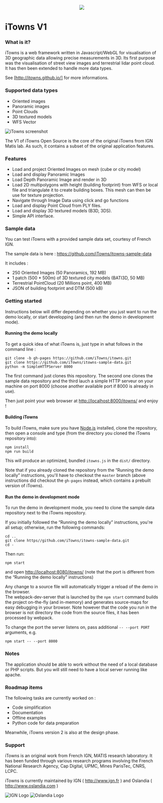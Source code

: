 
<p align="center">
<img src="http://www.itowns.fr/images/logo-itowns2XS.png" />
</p>

# iTowns V1

### What is it?

iTowns is a web framework written in Javascript/WebGL for visualisation of 3D geographic data allowing precise measurements in 3D.
Its first purpose was the visualisation of street view images and terrestrial lidar point cloud. It has then been extended to handle more data types.

See [http://itowns.github.io/] for more informations.

### Supported data types

- Oriented images
- Panoramic images
- Point Clouds
- 3D textured models
- WFS Vector

![iTowns screenshot](http://www.itowns.fr/videos/screenshotGIT.jpg)

The V1 of iTowns Open Source is the core of the original iTowns from IGN Matis lab. As such, it contains a subset of the original application features.

### Features

- Load and project Oriented Images on mesh (cube or city model)
- Load and display Panoramic Images
- Load Depth Panoramic Image and render in 3D
- Load 2D multipolygons with height (building footprint) from WFS or local file and triangulate it to create building boxes. This mesh can then be use for texture projection.
- Navigate through Image Data using click and go functions
- Load and display Point Cloud from PLY files.
- Load and display 3D textured models (B3D, 3DS).
- Simple API interface.

### Sample data

You can test iTowns with a provided sample data set, courtesy of French IGN.

The sample data is here : https://github.com/iTowns/itowns-sample-data

It includes :

- 250 Oriented Images (50 Panoramics, 192 MB)
- 1 patch (500 * 500m) of 3D textured city models (BATI3D, 50 MB)
- Terrestrial PointCloud (20 Millions point, 400 MB)
- JSON of building footprint and DTM (500 kB)

### Getting started

Instructions below will differ depending on whether you just want to run the demo locally,
or start developping (and then run the demo in development mode).

#### Running the demo locally

To get a quick idea of what iTowns is, just type in what follows in the
command line :

```
git clone -b gh-pages https://github.com/iTowns/itowns.git
git clone https://github.com/iTowns/itowns-sample-data.git
python -m SimpleHTTPServer 8000
```

The first command just clones this repository. The second one clones the sample
data repository and the third lauch a simple HTTP serveur on your machine on
port 8000 (choose another available port if 8000 is already in use).

Then just point your web browser at [http://localhost:8000/itowns/](http://localhost:8000/itowns/) and enjoy !

#### Building iTowns

To build iTowns, make sure you have [Node.js](https://nodejs.org/) installed, clone the repository, then open a console and type
(from the directory you cloned the iTowns repository into):

```
npm install
npm run build
```

This will produce an optimized, bundled `itowns.js` in the `dist/` directory.

Note that if you already cloned the repository from the “Running the demo locally” instructions,
you'll have to checkout the `master` branch (above instructions did checkout the `gh-pages` instead,
which contains a prebuilt version of iTowns).

#### Run the demo in development mode

To run the demo in development mode, you need to clone the sample data repository next to the iTowns repository.

If you initially followed the “Running the demo locally” instructions, you're all setup;
otherwise, run the following commands:

```
cd ..
git clone https//github.com/iTowns/itowns-sample-data.git
cd -
```

Then run:

```
npm start
```

and open [http://localhost:8080/itowns/](http://localhost:8080/itowns/)
(note that the port is different from the “Running the demo locally” instructions)

Any change to a source file will automatically trigger a reload of the demo in the browser.  
The webpack-dev-server that is launched by the `npm start` command builds the project on-the-fly
(and in-memory) and generates source-maps for easy debugging in your browser.
Note however that the code you run in the browser is not directory the code from the source files,
it has been processed by webpack. 

To change the port the server listens on, pass additional `-- --port PORT` arguments, e.g.

```
npm start -- --port 8000
```

### Notes

The application should be able to work without the need of a local database or PHP scripts. But you will still need to have a local server running like apache.

### Roadmap items

The following tasks are currently worked on :

- Code simplification
- Documentation
- Offline examples
- Python code for data preparation

Meanwhile, iTowns version 2 is also at the design phase.

### Support

iTowns is an original work from French IGN, MATIS research laboratory.
It has been funded through various research programs involving the French National Research Agency, Cap Digital, UPMC, Mines ParisTec, CNRS, LCPC.

iTowns is currently maintained by IGN ( http://www.ign.fr ) and Oslandia ( http://www.oslandia.com )

![IGN Logo](https://raw.githubusercontent.com/iTowns/itowns/master/images/IGN_logo_2012.png)
![Oslandia Logo](https://raw.githubusercontent.com/iTowns/itowns/master/images/Oslandia_logo.png)
